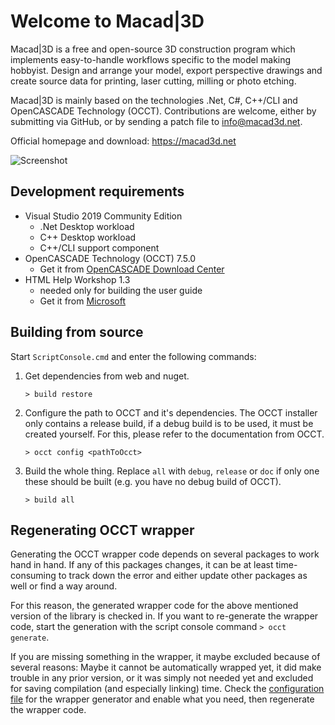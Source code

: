 # Welcome to Macad\|3D

Macad\|3D is a free and open-source 3D construction program which implements easy-to-handle workflows specific to the model making hobbyist. Design and arrange your model, export perspective drawings and create source data for printing, laser cutting, milling or photo etching.

Macad\|3D is mainly based on the technologies .Net, C#, C++/CLI and OpenCASCADE Technology (OCCT). Contributions are welcome, either by submitting via GitHub, or by sending a patch file to info@macad3d.net.

Official homepage and download: https://macad3d.net

![Screenshot](https://macad3d.net/img/screenshot1.png)

## Development requirements

- Visual Studio 2019 Community Edition 
  - .Net Desktop workload
  - C++ Desktop workload
  - C++/CLI support component 
- OpenCASCADE Technology (OCCT) 7.5.0
  - Get it from [OpenCASCADE Download Center](https://old.opencascade.com/content/download-center)
- HTML Help Workshop 1.3
  - needed only for building the user guide
  - Get it from [Microsoft](https://docs.microsoft.com/en-us/previous-versions/windows/desktop/htmlhelp/microsoft-html-help-downloads)

## Building from source

Start ```ScriptConsole.cmd``` and enter the following commands:
   
1. Get dependencies from web and nuget.

    ```> build restore```
   
2. Configure the path to OCCT and it's dependencies. The OCCT installer only contains a release build, if a debug build is to be used, it must be created yourself. For this, please refer to the documentation from OCCT.

    ```> occt config <pathToOcct>```

3. Build the whole thing. Replace `all` with `debug`, `release` or `doc` if only one these should be built (e.g. you have no debug build of OCCT).

    ```> build all```
    
## Regenerating OCCT wrapper

Generating the OCCT wrapper code depends on several packages to work hand in hand. If any of this packages changes, it can be at least time-consuming to track down the error and either update other packages as well or find a way around.

For this reason, the generated wrapper code for the above mentioned version of the library is checked in. If you want to re-generate the wrapper code, start the generation with the script console command ```> occt generate```.

If you are missing something in the wrapper, it maybe excluded because of several reasons: Maybe it cannot be automatically wrapped yet, it did make trouble in any prior version, or it was simply not needed yet and excluded for saving compilation (and especially linking) time. Check the [configuration file](Source/WrapperGenerator/Configuration.cs) for the wrapper generator and enable what you need, then regenerate the wrapper code.